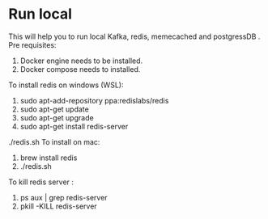 # Run local
This will help you to run local Kafka, redis, memecached and postgressDB .
Pre requisites: 
  1. Docker engine needs to be installed.
  2. Docker compose needs to installed.

To install redis on windows (WSL):
  1. sudo apt-add-repository ppa:redislabs/redis
  2. sudo apt-get update
  3. sudo apt-get upgrade
  4. sudo apt-get install redis-server

  ./redis.sh
To install on mac:
  1. brew install redis
  2. ./redis.sh

To kill redis server :
  1. ps aux | grep redis-server
  2. pkill -KILL redis-server
